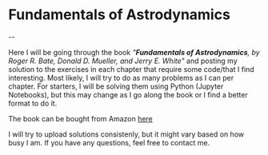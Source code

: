 # Fundamentals of Astrodynamics

--

Here I will be going through the book _"**Fundamentals of Astrodynamics**, by Roger R. Bate, Donald D. Mueller, and Jerry E. White"_ and posting my solution to the exercises in each chapter that require some code/that I find interesting. Most likely, I will try to do as many problems as I can per chapter. For starters, I will be solving them using Python (Jupyter Notebooks), but this may change as I go along the book or I find a better format to do it. 

The book can be bought from Amazon [here](https://www.amazon.com/Fundamentals-Astrodynamics-Dover-Aeronautical-Engineering/dp/0486600610/ref=sr_1_2?crid=1MQ9JQRTTP7G3&dchild=1&keywords=fundamentals+of+astrodynamics&qid=1604075436&sprefix=fundamentals+of+astro%2Caps%2C168&sr=8-2 "Amazon Link")

I will try to upload solutions consistenly, but it might vary based on how busy I am. If you have any questions, feel free to contact me. 